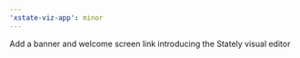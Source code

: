 ```yaml
---
'xstate-viz-app': minor
---
```


Add a banner and welcome screen link introducing the Stately visual editor
